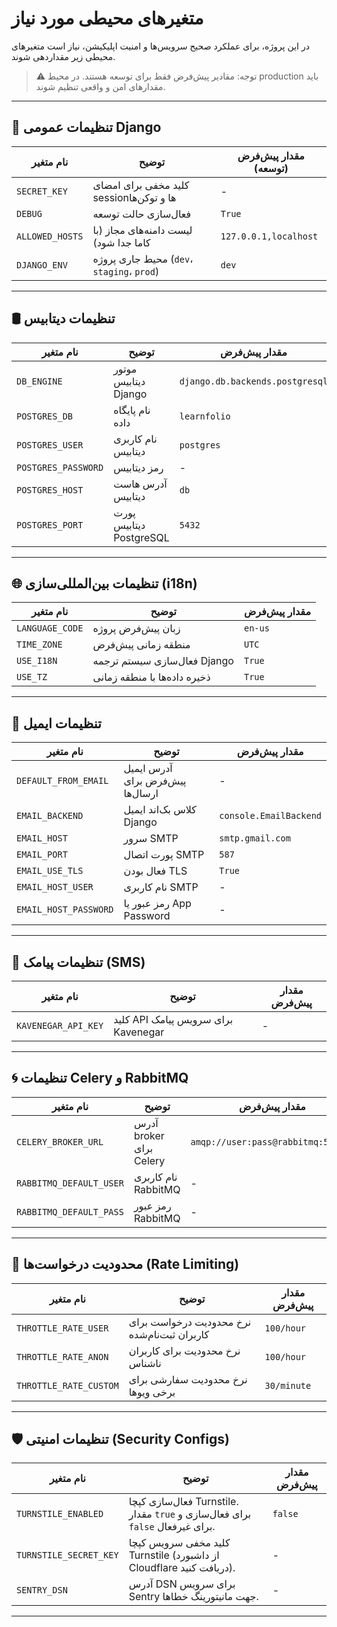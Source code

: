 # متغیرهای محیطی مورد نیاز

در این پروژه، برای عملکرد صحیح سرویس‌ها و امنیت اپلیکیشن، نیاز است متغیرهای محیطی زیر مقداردهی شوند.

> ⚠️ توجه: مقادیر پیش‌فرض فقط برای توسعه هستند. در محیط production باید مقدارهای امن و واقعی تنظیم شوند.

---

## 🎯 تنظیمات عمومی Django

| نام متغیر       | توضیح                                              | مقدار پیش‌فرض (توسعه) |
|----------------|-----------------------------------------------------|------------------------|
| `SECRET_KEY`   | کلید مخفی برای امضای sessionها و توکن‌ها            | -                      |
| `DEBUG`        | فعال‌سازی حالت توسعه                                | `True`                 |
| `ALLOWED_HOSTS`| لیست دامنه‌های مجاز (با کاما جدا شود)              | `127.0.0.1,localhost`  |
| `DJANGO_ENV`   | محیط جاری پروژه (`dev`، `staging`، `prod`)         | `dev`                  |

---

## 🛢 تنظیمات دیتابیس

| نام متغیر         | توضیح                                      | مقدار پیش‌فرض |
|------------------|---------------------------------------------|----------------|
| `DB_ENGINE`       | موتور دیتابیس Django                       | `django.db.backends.postgresql` |
| `POSTGRES_DB`     | نام پایگاه داده                            | `learnfolio`    |
| `POSTGRES_USER`   | نام کاربری دیتابیس                         | `postgres`      |
| `POSTGRES_PASSWORD`| رمز دیتابیس                               | -              |
| `POSTGRES_HOST`   | آدرس هاست دیتابیس                          | `db`            |
| `POSTGRES_PORT`   | پورت دیتابیس PostgreSQL                   | `5432`          |

---

## 🌐 تنظیمات بین‌المللی‌سازی (i18n)

| نام متغیر      | توضیح                             | مقدار پیش‌فرض |
|---------------|------------------------------------|----------------|
| `LANGUAGE_CODE`| زبان پیش‌فرض پروژه                | `en-us`        |
| `TIME_ZONE`    | منطقه زمانی پیش‌فرض               | `UTC`          |
| `USE_I18N`     | فعال‌سازی سیستم ترجمه Django     | `True`         |
| `USE_TZ`       | ذخیره داده‌ها با منطقه زمانی     | `True`         |

---

## 📩 تنظیمات ایمیل

| نام متغیر             | توضیح                                         | مقدار پیش‌فرض           |
|------------------------|-----------------------------------------------|---------------------------|
| `DEFAULT_FROM_EMAIL`   | آدرس ایمیل پیش‌فرض برای ارسال‌ها             | -                         |
| `EMAIL_BACKEND`        | کلاس بک‌اند ایمیل Django                    | `console.EmailBackend`    |
| `EMAIL_HOST`           | سرور SMTP                                     | `smtp.gmail.com`          |
| `EMAIL_PORT`           | پورت اتصال SMTP                               | `587`                     |
| `EMAIL_USE_TLS`        | فعال بودن TLS                                 | `True`                    |
| `EMAIL_HOST_USER`      | نام کاربری SMTP                               | -                         |
| `EMAIL_HOST_PASSWORD`  | رمز عبور یا App Password                      | -                         |

---

## 📱 تنظیمات پیامک (SMS)

| نام متغیر            | توضیح                                  | مقدار پیش‌فرض |
|----------------------|------------------------------------------|----------------|
| `KAVENEGAR_API_KEY`  | کلید API برای سرویس پیامک Kavenegar     | -              |

---

## 🌀 تنظیمات Celery و RabbitMQ

| نام متغیر              | توضیح                                     | مقدار پیش‌فرض                     |
|------------------------|--------------------------------------------|-----------------------------------|
| `CELERY_BROKER_URL`    | آدرس broker برای Celery                    | `amqp://user:pass@rabbitmq:5672//`|
| `RABBITMQ_DEFAULT_USER`| نام کاربری RabbitMQ                       | -                                 |
| `RABBITMQ_DEFAULT_PASS`| رمز عبور RabbitMQ                         | -                                 |

---

## 🚦 محدودیت درخواست‌ها (Rate Limiting)

| نام متغیر            | توضیح                                           | مقدار پیش‌فرض  |
|----------------------|--------------------------------------------------|------------------|
| `THROTTLE_RATE_USER` | نرخ محدودیت درخواست برای کاربران ثبت‌نام‌شده   | `100/hour`       |
| `THROTTLE_RATE_ANON` | نرخ محدودیت برای کاربران ناشناس                | `100/hour`       |
| `THROTTLE_RATE_CUSTOM`| نرخ محدودیت سفارشی برای برخی ویوها            | `30/minute`      |

---

## 🛡 تنظیمات امنیتی (Security Configs)

| نام متغیر               | توضیح                                                                 | مقدار پیش‌فرض         |
|-------------------------|------------------------------------------------------------------------|-----------------------|
| `TURNSTILE_ENABLED`     | فعال‌سازی کپچا Turnstile. مقدار `true` برای فعال‌سازی و `false` برای غیرفعال. | `false`               |
| `TURNSTILE_SECRET_KEY`  | کلید مخفی سرویس کپچا Turnstile (از داشبورد Cloudflare دریافت کنید).         | -                     |
| `SENTRY_DSN`            | آدرس DSN برای سرویس Sentry جهت مانیتورینگ خطاها.                            | -                     |

---
